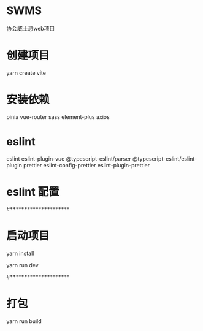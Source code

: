 # SWMS
协会威士忌web项目

# 创建项目

yarn create vite

# 安装依赖

pinia vue-router sass element-plus axios

# eslint

eslint eslint-plugin-vue @typescript-eslint/parser @typescript-eslint/eslint-plugin
prettier eslint-config-prettier eslint-plugin-prettier

# eslint 配置

#**\*\***\*\***\*\***\*\***\*\***\*\***\*\***\*\*\***\*\***\*\*

# 启动项目

yarn install

yarn run dev

#**\*\***\*\***\*\***\*\***\*\***\*\***\*\***\*\*\***\*\***\*\*

# 打包
yarn run build